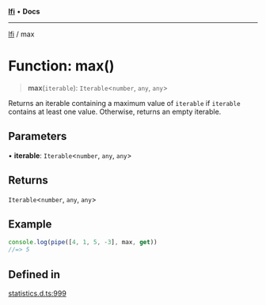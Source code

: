 [**lfi**](../readme.md) • **Docs**

***

[lfi](../globals.md) / max

# Function: max()

> **max**(`iterable`): `Iterable`\<`number`, `any`, `any`\>

Returns an iterable containing a maximum value of `iterable` if `iterable`
contains at least one value. Otherwise, returns an empty iterable.

## Parameters

• **iterable**: `Iterable`\<`number`, `any`, `any`\>

## Returns

`Iterable`\<`number`, `any`, `any`\>

## Example

```js
console.log(pipe([4, 1, 5, -3], max, get))
//=> 5
```

## Defined in

[statistics.d.ts:999](https://github.com/TomerAberbach/lfi/blob/d7a0f90dd72245d6efd6bd97c58a78b3f3028f25/src/operations/statistics.d.ts#L999)
